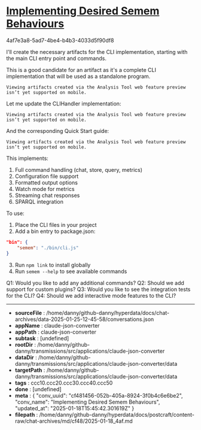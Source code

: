 # [Implementing Desired Semem Behaviours](https://claude.ai/chat/cf481456-052b-405a-8924-3f0b4c6e6be2)

4af7e3a8-5ad7-4be4-b4b3-4033d5f90df8

 I'll create the necessary artifacts for the CLI implementation, starting with the main CLI entry point and commands.

<antThinking>This is a good candidate for an artifact as it's a complete CLI implementation that will be used as a standalone program.</antThinking>
```
Viewing artifacts created via the Analysis Tool web feature preview isn’t yet supported on mobile.
```



Let me update the CLIHandler implementation:
```
Viewing artifacts created via the Analysis Tool web feature preview isn’t yet supported on mobile.
```



And the corresponding Quick Start guide:
```
Viewing artifacts created via the Analysis Tool web feature preview isn’t yet supported on mobile.
```



This implements:
1. Full command handling (chat, store, query, metrics)
2. Configuration file support
3. Formatted output options 
4. Watch mode for metrics
5. Streaming chat responses
6. SPARQL integration

To use:
1. Place the CLI files in your project
2. Add a bin entry to package.json:
```json
"bin": {
    "semem": "./bin/cli.js"
}
```
3. Run `npm link` to install globally
4. Run `semem --help` to see available commands

Q1: Would you like to add any additional commands?
Q2: Should we add support for custom plugins?
Q3: Would you like to see the integration tests for the CLI?
Q4: Should we add interactive mode features to the CLI?

---

* **sourceFile** : /home/danny/github-danny/hyperdata/docs/chat-archives/data-2025-01-25-12-45-58/conversations.json
* **appName** : claude-json-converter
* **appPath** : claude-json-converter
* **subtask** : [undefined]
* **rootDir** : /home/danny/github-danny/transmissions/src/applications/claude-json-converter
* **dataDir** : /home/danny/github-danny/transmissions/src/applications/claude-json-converter/data
* **targetPath** : /home/danny/github-danny/transmissions/src/applications/claude-json-converter/data
* **tags** : ccc10.ccc20.ccc30.ccc40.ccc50
* **done** : [undefined]
* **meta** : {
  "conv_uuid": "cf481456-052b-405a-8924-3f0b4c6e6be2",
  "conv_name": "Implementing Desired Semem Behaviours",
  "updated_at": "2025-01-18T15:45:42.301619Z"
}
* **filepath** : /home/danny/github-danny/hyperdata/docs/postcraft/content-raw/chat-archives/md/cf48/2025-01-18_4af.md